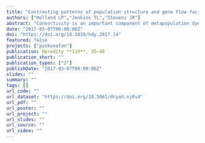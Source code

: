 ```yaml
---
title: "Contrasting patterns of population structure and gene flow facilitate exploration of connectivity in two widely distributed temperate octocorals"
authors: ["Holland LP","Jenkins TL","Stevens JR"]
abstract: "Connectivity is an important component of metapopulation dynamics in marine systems and can influence population persistence, migration rates and conservation decisions associated with Marine Protected Areas (MPAs). In this study, we compared the genetic diversity, gene flow and population structure of two octocoral species, Eunicella verrucosa and Alcyonium digitatum, in the northeast Atlantic (ranging from the northwest of Ireland and the southern North Sea, to southern Portugal), using two panels of 13 and 8 microsatellite loci, respectively. Our results identified regional genetic structure in E. verrucosa partitioned between populations from southern Portugal, northwest Ireland and Britain/France; subsequent hierarchical analysis of population structure also indicated reduced gene flow between southwest Britain and northwest France. However, over a similar geographical area, A. digitatum showed little evidence of population structure, suggesting high gene flow and/or a large effective population size; indeed, the only significant genetic differentiation detected in A. digitatum occurred between North Sea samples and those from the English Channel/northeast Atlantic. In both species the vast majority of gene flow originated from sample sites within regions, with populations in southwest Britain being the predominant source of contemporary exogenous genetic variants for the populations studied. Overall, historical patterns of gene flow appeared more complex, though again southwest Britain appeared to be an important source of genetic variation for both species. Our findings have major conservation implications, particularly for E. verrucosa, a protected species in UK waters and listed by the IUCN as ‘Vulnerable’, and for the designation and management of European MPAs."
date: "2017-03-07T00:00:00Z"
doi: "https://doi.org/10.1038/hdy.2017.14"
featured: false
projects: ["pinkseafan"]
publication: Heredity **119**, 35–48
publication_short: ""
publication_types: ["2"]
publishDate: "2017-03-07T00:00:00Z"
slides: ""
summary: ""
tags: []
url_code: ""
url_dataset: "https://doi.org/10.5061/dryad.nj0v4"
url_pdf: ""
url_poster: ""
url_project: ""
url_slides: ""
url_source: ""
url_video: ""
---
```


